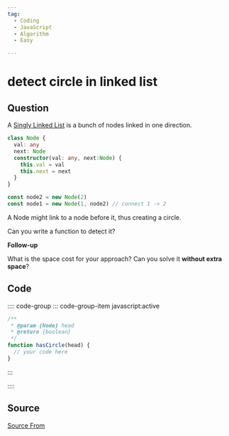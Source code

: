 ```yaml
---
tag:
  - Coding
  - JavaScript
  - Algorithm
  - Easy

---
```

  
# detect circle in linked list

## Question
A [Singly Linked List](https://en.wikipedia.org/wiki/Linked_list#Singly_linked_list) is a bunch of nodes linked in one direction.

```ts
class Node {
  val: any
  next: Node
  constructor(val: any, next:Node) {
    this.val = val
    this.next = next
  }
}

const node2 = new Node(2)
const node1 = new Node(1, node2) // connect 1 -> 2
```

A Node might link to a node before it, thus creating a circle.

Can you write a function to detect it?

**Follow-up**

What is the space cost for your approach? Can you solve it **without extra space**?

## Code
:::: code-group
::: code-group-item javascript:active
```javascript
/**
 * @param {Node} head
 * @return {boolean}
 */
function hasCircle(head) {
  // your code here
}
```
:::
    
::::



##  Source
[Source From](https://bigfrontend.dev/problem/detect-circle-in-linked-list)

  